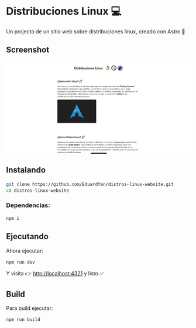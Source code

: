 # Distribuciones Linux 💻

Un projecto de un sitio web sobre distribuciones linux, creado con Astro 🚀

## Screenshot

![screenshot](./public/imgs/screenshot.png)

## Instalando

```bash
git clone https://github.com/EduardYan/distros-linux-website.git
cd distros-linux-website
```

### Dependencias:

```bash
npm i
```

## Ejecutando

Ahora ejecutar:

```bash
npm run dev
```

Y visita 👉 [http://localhost:4321](http://localhost:4321) y listo ✅

## Build

Para build ejecutar:

```bash
npm run build
```
